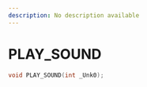 ```yaml
---
description: No description available 
---
```


# PLAY_SOUND

```cpp
void PLAY_SOUND(int _Unk0);
```